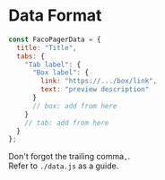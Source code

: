 # Data Format
```javascript
const FacoPagerData = {
  title: "Title",
  tabs: {
    "Tab label": {
      "Box label": {
        link: "https://.../box/link",
        text: "preview description"
      }
      // box: add from here
    }
    // tab: add from here
  }
};
```

Don't forgot the trailing comma`,`.  
Refer to `./data.js` as a guide.  
